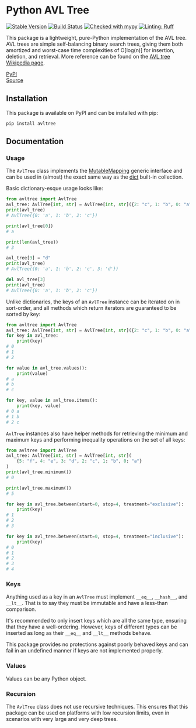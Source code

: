 # Python AVL Tree
[![Stable Version](https://img.shields.io/pypi/v/avltree?color=blue)](https://pypi.org/project/avltree/)
[![Build Status](https://github.com/cfandrews/PythonAvlTree/actions/workflows/build.yml/badge.svg)](https://github.com/cfandrews/PythonAvlTree/actions)
[![Checked with mypy](https://www.mypy-lang.org/static/mypy_badge.svg)](https://mypy-lang.org/)
[![Linting: Ruff](https://img.shields.io/endpoint?url=https://raw.githubusercontent.com/charliermarsh/ruff/main/assets/badge/v2.json)](https://github.com/astral-sh/ruff)

This package is a lightweight, pure-Python implementation of the AVL tree. AVL trees are simple self-balancing binary
search trees, giving them both amortized and worst-case time complexities of O[log(n)] for insertion, deletion, and
retrieval. More reference can be found on the [AVL tree Wikipedia page](https://en.wikipedia.org/wiki/AVL_tree).

[PyPI](https://pypi.org/project/avltree/)\
[Source](https://github.com/cfandrews/PythonAvlTree)

## Installation
This package is available on PyPI and can be installed with pip:
```shell
pip install avltree
```

## Documentation
### Usage
The `AvlTree` class implements the [MutableMapping](https://docs.python.org/3/library/collections.abc.html#collections.abc.MutableMapping)
generic interface and can be used in (almost) the exact same way as the [dict](https://docs.python.org/3/library/stdtypes.html#mapping-types-dict)
built-in collection.

Basic dictionary-esque usage looks like:
```python
from avltree import AvlTree
avl_tree: AvlTree[int, str] = AvlTree[int, str]({2: "c", 1: "b", 0: "a"})
print(avl_tree)
# AvlTree({0: 'a', 1: 'b', 2: 'c'})

print(avl_tree[0])
# a

print(len(avl_tree))
# 3

avl_tree[3] = "d"
print(avl_tree)
# AvlTree({0: 'a', 1: 'b', 2: 'c', 3: 'd'})

del avl_tree[3]
print(avl_tree)
# AvlTree({0: 'a', 1: 'b', 2: 'c'})
```

Unlike dictionaries, the keys of an `AvlTree` instance can be iterated on in sort-order, and all methods which return
iterators are guaranteed to be sorted by key:
```python
from avltree import AvlTree
avl_tree: AvlTree[int, str] = AvlTree[int, str]({2: "c", 1: "b", 0: "a"})
for key in avl_tree:
    print(key)
# 0
# 1
# 2

for value in avl_tree.values():
    print(value)
# a
# b
# c

for key, value in avl_tree.items():
    print(key, value)
# 0 a
# 1 b
# 2 c
```

`AvlTree` instances also have helper methods for retrieving the minimum and maximum keys and performing inequality
operations on the set of all keys:
```python
from avltree import AvlTree
avl_tree: AvlTree[int, str] = AvlTree[int, str](
    {5: "f", 4: "e", 3: "d", 2: "c", 1: "b", 0: "a"}
)
print(avl_tree.minimum())
# 0

print(avl_tree.maximum())
# 5

for key in avl_tree.between(start=0, stop=4, treatment="exclusive"):
    print(key)
# 1
# 2
# 3

for key in avl_tree.between(start=0, stop=4, treatment="inclusive"):
    print(key)
# 0
# 1
# 2
# 3
# 4
```

### Keys
Anything used as a key in an `AvlTree` must implement `__eq__`, `__hash__`, and `__lt__`. That is to say they must be
immutable and have a less-than comparison.

It's recommended to only insert keys which are all the same type, ensuring that they have a well-ordering. However,
keys of different types can be inserted as long as their `__eq__` and `__lt__` methods behave.

This package provides no protections against poorly behaved keys and can fail in an undefined manner if keys are not
implemented properly.

### Values
Values can be any Python object.

### Recursion
The `AvlTree` class does not use recursive techniques. This ensures that this package can be used on platforms with low
recursion limits, even in scenarios with very large and very deep trees.
